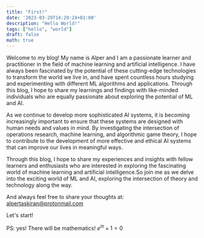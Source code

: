 ```yaml
---
title: "First!"
date: '2023-03-29T14:20:24+01:00'
description: "Hello World!"
tags: ["hello", "world"]
draft: false
math: true
---
```


Welcome to my blog! My name is Alper and I am a passionate learner and practitioner in the field of machine learning and artificial intelligence. I have always been fascinated by the potential of these cutting-edge technologies to transform the world we live in, and have spent countless hours studying and experimenting with different ML algorithms and applications. Through this blog, I hope to share my learnings and findings with like-minded individuals who are equally passionate about exploring the potential of ML and AI. 

As we continue to develop more sophisticated AI systems, it is becoming increasingly important to ensure that these systems are designed with human needs and values in mind. By investigating the intersection of operations research, machine learning, and algorithmic game theory, I hope to contribute to the development of more effective and ethical AI systems that can improve our lives in meaningful ways.

Through this blog, I hope to share my experiences and insights with fellow learners and enthusiasts who are interested in exploring the fascinating world of machine learning and artificial intelligence.So join me as we delve into the exciting world of ML and AI, exploring the intersection of theory and technology along the way.

And always feel free to share your thoughts at: alpertaskiran@protonmail.com

Let's start!

PS: yes! There will be mathematics! $\displaystyle e^{i\pi}+1=0$ 
